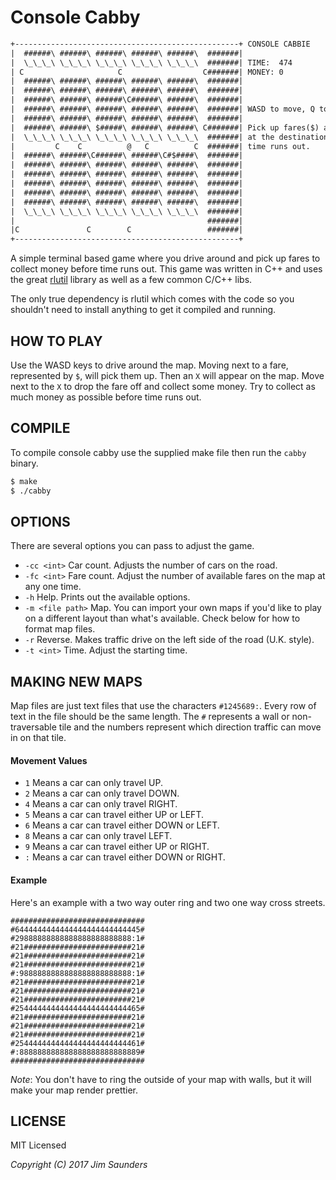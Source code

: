 Console Cabby
=============

```txt
+--------------------------------------------------+ CONSOLE CABBIE
|  ######\ ######\ ######\ ######\ ######\  #######|
|  \_\_\_\ \_\_\_\ \_\_\_\ \_\_\_\ \_\_\_\  #######| TIME:  474
| C                     C                  C#######| MONEY: 0
|  ######\ ######\ ######\ ######\ ######\  #######|
|  ######\ ######\ ######\ ######\ ######\  #######|
|  ######\ ######\ ######\C######\ ######\  #######|
|  ######\ ######\ ######\ ######\ ######\  #######| WASD to move, Q to quit.
|  ######\ ######\ ######\ ######\ ######\  #######|
|  ######\ ######\ $#####\ ######\ ######\ C#######| Pick up fares($) and drop them off
|  \_\_\_\ \_\_\_\ \_\_\_\ \_\_\_\ \_\_\_\  #######| at the destination(X) before
|         C    C          @   C          C  #######| time runs out.
|  ######\ ######\C######\ ######\C#$####\  #######|
|  ######\ ######\ ######\ ######\ ######\  #######|
|  ######\ ######\ ######\ ######\ ######\  #######|
|  ######\ ######\ ######\ ######\ ######\  #######|
|  ######\ ######\ ######\ ######\ ######\  #######|
|  ######\ ######\ ######\ ######\ ######\  #######|
|  \_\_\_\ \_\_\_\ \_\_\_\ \_\_\_\ \_\_\_\  #######|
|                                           #######|
|C               C        C                 #######|
+--------------------------------------------------+
```

A simple terminal based game where you drive around and pick up fares to collect money before time runs out. This game was 
written in C++ and uses the great [rlutil](https://github.com/tapio/rlutil/) library as well as a few common C/C++ libs.

The only true dependency is rlutil which comes with the code so you shouldn't need to install anything to get it compiled 
and running.

## HOW TO PLAY ##
Use the WASD keys to drive around the map. Moving next to a fare, represented by `$`, will pick them up. Then an `X` will appear on the map. Move next to the `X` to drop the fare off and collect some money. Try to collect as much money as possible before time runs out. 

## COMPILE ##
To compile console cabby use the supplied make file then run the `cabby` binary. 

```sh
$ make
$ ./cabby
```

## OPTIONS ##
There are several options you can pass to adjust the game. 

 * `-cc <int>` Car count. Adjusts the number of cars on the road.
 * `-fc <int>` Fare count. Adjust the number of available fares on the map at any one time.
 * `-h` Help. Prints out the available options.
 * `-m <file path>` Map. You can import your own maps if you'd like to play on a different layout than what's available. Check below for how to format map files. 
 * `-r` Reverse. Makes traffic drive on the left side of the road (U.K. style).
 * `-t <int>` Time. Adjust the starting time.
 
## MAKING NEW MAPS ##
Map files are just text files that use the characters `#1245689:`. Every row of text in the file should be the same length. The `#` represents a wall or non-traversable tile and the numbers represent which direction traffic can move in on that tile. 

#### Movement Values ####
 * `1` Means a car can only travel UP.
 * `2` Means a car can only travel DOWN.
 * `4` Means a car can only travel RIGHT.
 * `5` Means a car can travel either UP or LEFT.
 * `6` Means a car can travel either DOWN or LEFT.
 * `8` Means a car can only travel LEFT.
 * `9` Means a car can travel either UP or RIGHT.
 * `:` Means a car can travel either DOWN or RIGHT.
 
#### Example ####
Here's an example with a two way outer ring and two one way cross streets.
```
##############################
#6444444444444444444444444445#
#29888888888888888888888888:1#
#21########################21#
#21########################21#
#21########################21#
#:9888888888888888888888888:1#
#21########################21#
#21########################21#
#21########################21#
#2544444444444444444444444465#
#21########################21#
#21########################21#
#21########################21#
#2544444444444444444444444461#
#:888888888888888888888888889#
##############################
```
_Note_: You don't have to ring the outside of your map with walls, but it will make your map render prettier. 


## LICENSE ##
MIT Licensed

_Copyright (C) 2017 Jim Saunders_
